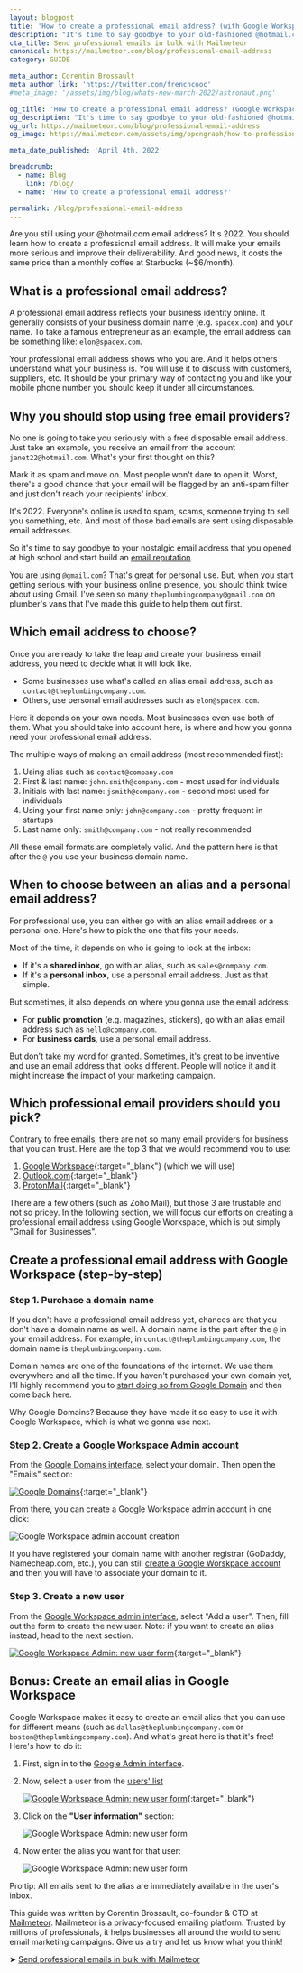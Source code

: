 ```yaml
---
layout: blogpost
title: 'How to create a professional email address? (with Google Workspace)'
description: "It's time to say goodbye to your old-fashioned @hotmail.com email address and join the new world. Learn how to create a professional-looking email address."
cta_title: Send professional emails in bulk with Mailmeteor
canonical: https://mailmeteor.com/blog/professional-email-address
category: GUIDE

meta_author: Corentin Brossault
meta_author_link: 'https://twitter.com/frenchcooc'
#meta_image: '/assets/img/blog/whats-new-march-2022/astronaut.png'

og_title: 'How to create a professional email address? (Google Workspace 2022 Guide)'
og_description: "It's time to say goodbye to your old-fashioned @hotmail.com email address and join the new world. Learn how to create a professional-looking email address."
og_url: https://mailmeteor.com/blog/professional-email-address
og_image: https://mailmeteor.com/assets/img/opengraph/how-to-professional-email-address.wepb

meta_date_published: 'April 4th, 2022'

breadcrumb:
  - name: Blog
    link: /blog/
  - name: 'How to create a professional email address?'

permalink: /blog/professional-email-address
---
```


Are you still using your @hotmail.com email address? It's 2022. You should learn how to create a professional email address. It will make your emails more serious and improve their deliverability. And good news, it costs the same price than a monthly coffee at Starbucks (~$6/month).

## What is a professional email address?

A professional email address reflects your business identity online. It generally consists of your business domain name (e.g. `spacex.com`) and your name. To take a famous entrepreneur as an example, the email address can be something like: `elon@spacex.com`.

Your professional email address shows who you are. And it helps others understand what your business is. You will use it to discuss with customers, suppliers, etc. It should be your primary way of contacting you and like your mobile phone number you should keep it under all circumstances.

## Why you should stop using free email providers?

No one is going to take you seriously with a free disposable email address. Just take an example, you receive an email from the account `janet22@hotmail.com`. What's your first thought on this?

Mark it as spam and move on. Most people won't dare to open it. Worst, there's a good chance that your email will be flagged by an anti-spam filter and just don't reach your recipients' inbox.

It's 2022. Everyone's online is used to spam, scams, someone trying to sell you something, etc. And most of those bad emails are sent using disposable email addresses.

So it's time to say goodbye to your nostalgic email address that you opened at high school and start build an [email reputation](/blog/gmail-deliverability).

You are using `@gmail.com`? That's great for personal use. But, when you start getting serious with your business online presence, you should think twice about using Gmail. I've seen so many `theplumbingcompany@gmail.com` on plumber's vans that I've made this guide to help them out first.

## Which email address to choose?

Once you are ready to take the leap and create your business email address, you need to decide what it will look like.

- Some businesses use what's called an alias email address, such as `contact@theplumbingcompany.com`.
- Others, use personal email addresses such as `elon@spacex.com`.

Here it depends on your own needs. Most businesses even use both of them. What you should take into account here, is where and how you gonna need your professional email address.

The multiple ways of making an email address (most recommended first):

1. Using alias such as `contact@company.com`
1. First & last name: `john.smith@company.com` - most used for individuals
1. Initials with last name: `jsmith@company.com` - second most used for individuals
1. Using your first name only: `john@company.com` - pretty frequent in startups
1. Last name only: `smith@company.com` - not really recommended

All these email formats are completely valid. And the pattern here is that after the `@` you use your business domain name.

## When to choose between an alias and a personal email address?

For professional use, you can either go with an alias email address or a personal one. Here's how to pick the one that fits your needs.

Most of the time, it depends on who is going to look at the inbox:

- If it's a **shared inbox**, go with an alias, such as `sales@company.com`.
- If it's a **personal inbox**, use a personal email address. Just as that simple.

But sometimes, it also depends on where you gonna use the email address:

- For **public promotion** (e.g. magazines, stickers), go with an alias email address such as `hello@company.com`.
- For **business cards**, use a personal email address.

But don't take my word for granted. Sometimes, it's great to be inventive and use an email address that looks different. People will notice it and it might increase the impact of your marketing campaign.

## Which professional email providers should you pick?

Contrary to free emails, there are not so many email providers for business that you can trust. Here are the top 3 that we would recommend you to use:

1. [Google Workspace](https://referworkspace.app.goo.gl/3Y17){:target="\_blank"} (which we will use)
2. [Outlook.com](https://outlook.com){:target="\_blank"}
3. [ProtonMail](https://protonmail.com){:target="\_blank"}

There are a few others (such as Zoho Mail), but those 3 are trustable and not so pricey. In the following section, we will focus our efforts on creating a professional email address using Google Workspace, which is put simply "Gmail for Businesses".

## Create a professional email address with Google Workspace (step-by-step)

### Step 1. Purchase a domain name

If you don't have a professional email address yet, chances are that you don't have a domain name as well. A domain name is the part after the `@` in your email address. For example, in `contact@theplumbingcompany.com`, the domain name is `theplumbingcompany.com`.

Domain names are one of the foundations of the internet. We use them everywhere and all the time. If you haven't purchased your own domain yet, I'll highly recommend you to [start doing so from Google Domain](https://domains.google/) and then come back here.

Why Google Domains? Because they have made it so easy to use it with Google Workspace, which is what we gonna use next.

### Step 2. Create a Google Workspace Admin account

From the [Google Domains interface](https://domains.google.com/registrar/), select your domain. Then open the "Emails" section:

[![Google Domains](/assets/img/blog/how-to-professional-email-address/google-domains.jpg)](https://domains.google.com/registrar/){:target="\_blank"}

From there, you can create a Google Workspace admin account in one click:

![Google Workspace admin account creation](/assets/img/blog/how-to-professional-email-address/google-domains-admin-account.jpg)

<div class="blogpost-note">If you have registered your domain name with another registrar (GoDaddy, Namecheap.com, etc.), you can still <a href="https://referworkspace.app.goo.gl/3Y17" target="_blank">create a Google Worskpace account</a> and then you will have to associate your domain to it.</div>

### Step 3. Create a new user

From the [Google Workspace admin interface](https://admin.google.com/), select "Add a user". Then, fill out the form to create the new user. Note: if you want to create an alias instead, head to the next section.

[![Google Workspace Admin: new user form](/assets/img/blog/how-to-professional-email-address/google-workspace-new-user-form.jpg)](https://admin.google.com/ac/users?action_id=ADD_USER){:target="\_blank"}

## Bonus: Create an email alias in Google Workspace

Google Workspace makes it easy to create an email alias that you can use for different means (such as `dallas@theplumbingcompany.com` or `boston@theplumbingcompany.com`). And what's great here is that it's free! Here's how to do it:

1. First, sign in to the [Google Admin interface](https://admin.google.com/).

1. Now, select a user from the [users' list](https://admin.google.com/ac/users)

   [![Google Workspace Admin: new user form](/assets/img/blog/how-to-professional-email-address/google-workspace-user.jpg)](https://admin.google.com/ac/users){:target="\_blank"}

1. Click on the **"User information"** section:

   ![Google Workspace Admin: new user form](/assets/img/blog/how-to-professional-email-address/google-workspace-create-alias.jpg)

1. Now enter the alias you want for that user:

   ![Google Workspace Admin: new user form](/assets/img/blog/how-to-professional-email-address/google-workspace-edit-alias.jpg)

Pro tip: All emails sent to the alias are immediately available in the user's inbox.

<div class="blogpost-endnote">
  <p>This guide was written by Corentin Brossault, co-founder & CTO at <a href="/">Mailmeteor</a>. Mailmeteor is a privacy-focused emailing platform. Trusted by millions of professionals, it helps businesses all around the world to send email marketing campaigns. Give us a try and let us know what you think!</p>

  <p>➤ <a href="/" class="font-weight-bold">Send professional emails in bulk with Mailmeteor</a></p>
</div>
